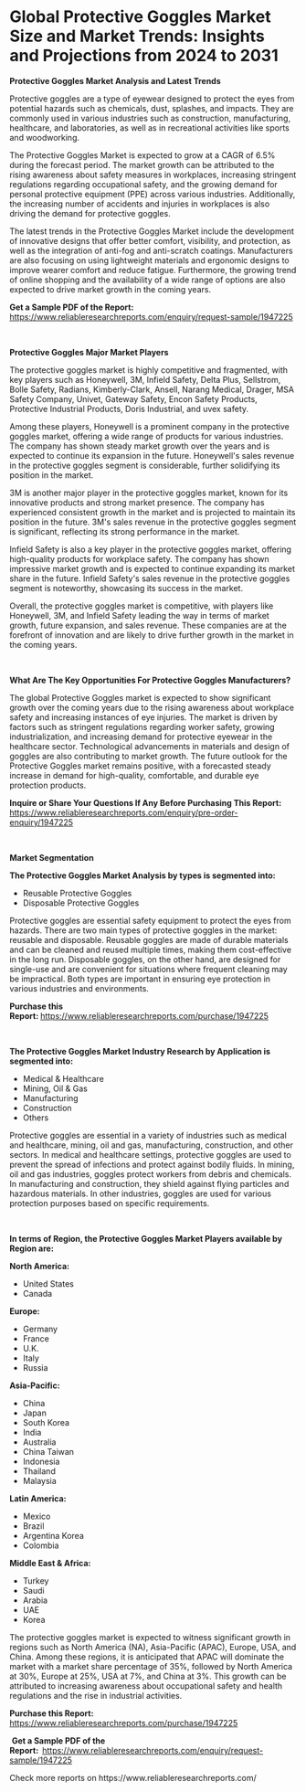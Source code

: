 <p><h1>Global Protective Goggles Market Size and Market Trends: Insights and Projections from 2024 to 2031</h1></p><p><strong>Protective Goggles Market Analysis and Latest Trends</strong></p>
<p><p>Protective goggles are a type of eyewear designed to protect the eyes from potential hazards such as chemicals, dust, splashes, and impacts. They are commonly used in various industries such as construction, manufacturing, healthcare, and laboratories, as well as in recreational activities like sports and woodworking.</p><p>The Protective Goggles Market is expected to grow at a CAGR of 6.5% during the forecast period. The market growth can be attributed to the rising awareness about safety measures in workplaces, increasing stringent regulations regarding occupational safety, and the growing demand for personal protective equipment (PPE) across various industries. Additionally, the increasing number of accidents and injuries in workplaces is also driving the demand for protective goggles.</p><p>The latest trends in the Protective Goggles Market include the development of innovative designs that offer better comfort, visibility, and protection, as well as the integration of anti-fog and anti-scratch coatings. Manufacturers are also focusing on using lightweight materials and ergonomic designs to improve wearer comfort and reduce fatigue. Furthermore, the growing trend of online shopping and the availability of a wide range of options are also expected to drive market growth in the coming years.</p></p>
<p><strong>Get a Sample PDF of the Report:&nbsp;</strong> <a href="https://www.reliableresearchreports.com/enquiry/request-sample/1947225">https://www.reliableresearchreports.com/enquiry/request-sample/1947225</a></p>
<p>&nbsp;</p>
<p><strong>Protective Goggles Major Market Players</strong></p>
<p><p>The protective goggles market is highly competitive and fragmented, with key players such as Honeywell, 3M, Infield Safety, Delta Plus, Sellstrom, Bolle Safety, Radians, Kimberly-Clark, Ansell, Narang Medical, Drager, MSA Safety Company, Univet, Gateway Safety, Encon Safety Products, Protective Industrial Products, Doris Industrial, and uvex safety.</p><p>Among these players, Honeywell is a prominent company in the protective goggles market, offering a wide range of products for various industries. The company has shown steady market growth over the years and is expected to continue its expansion in the future. Honeywell's sales revenue in the protective goggles segment is considerable, further solidifying its position in the market.</p><p>3M is another major player in the protective goggles market, known for its innovative products and strong market presence. The company has experienced consistent growth in the market and is projected to maintain its position in the future. 3M's sales revenue in the protective goggles segment is significant, reflecting its strong performance in the market.</p><p>Infield Safety is also a key player in the protective goggles market, offering high-quality products for workplace safety. The company has shown impressive market growth and is expected to continue expanding its market share in the future. Infield Safety's sales revenue in the protective goggles segment is noteworthy, showcasing its success in the market.</p><p>Overall, the protective goggles market is competitive, with players like Honeywell, 3M, and Infield Safety leading the way in terms of market growth, future expansion, and sales revenue. These companies are at the forefront of innovation and are likely to drive further growth in the market in the coming years.</p></p>
<p>&nbsp;</p>
<p><strong>What Are The Key Opportunities For Protective Goggles Manufacturers?</strong></p>
<p><p>The global Protective Goggles market is expected to show significant growth over the coming years due to the rising awareness about workplace safety and increasing instances of eye injuries. The market is driven by factors such as stringent regulations regarding worker safety, growing industrialization, and increasing demand for protective eyewear in the healthcare sector. Technological advancements in materials and design of goggles are also contributing to market growth. The future outlook for the Protective Goggles market remains positive, with a forecasted steady increase in demand for high-quality, comfortable, and durable eye protection products.</p></p>
<p><strong>Inquire or Share Your Questions If Any Before Purchasing This Report:</strong> <a href="https://www.reliableresearchreports.com/enquiry/pre-order-enquiry/1947225">https://www.reliableresearchreports.com/enquiry/pre-order-enquiry/1947225</a></p>
<p>&nbsp;</p>
<p><strong>Market Segmentation</strong></p>
<p><strong>The Protective Goggles Market Analysis by types is segmented into:</strong></p>
<p><ul><li>Reusable Protective Goggles</li><li>Disposable Protective Goggles</li></ul></p>
<p><p>Protective goggles are essential safety equipment to protect the eyes from hazards. There are two main types of protective goggles in the market: reusable and disposable. Reusable goggles are made of durable materials and can be cleaned and reused multiple times, making them cost-effective in the long run. Disposable goggles, on the other hand, are designed for single-use and are convenient for situations where frequent cleaning may be impractical. Both types are important in ensuring eye protection in various industries and environments.</p></p>
<p><strong>Purchase this Report:&nbsp;</strong><a href="https://www.reliableresearchreports.com/purchase/1947225">https://www.reliableresearchreports.com/purchase/1947225</a></p>
<p>&nbsp;</p>
<p><strong>The Protective Goggles Market Industry Research by Application is segmented into:</strong></p>
<p><ul><li>Medical & Healthcare</li><li>Mining, Oil & Gas</li><li>Manufacturing</li><li>Construction</li><li>Others</li></ul></p>
<p><p>Protective goggles are essential in a variety of industries such as medical and healthcare, mining, oil and gas, manufacturing, construction, and other sectors. In medical and healthcare settings, protective goggles are used to prevent the spread of infections and protect against bodily fluids. In mining, oil and gas industries, goggles protect workers from debris and chemicals. In manufacturing and construction, they shield against flying particles and hazardous materials. In other industries, goggles are used for various protection purposes based on specific requirements.</p></p>
<p>&nbsp;</p>
<p><strong>In terms of Region, the Protective Goggles Market Players available by Region are:</strong></p>
<p>
    <p> <strong> North America: </strong>
        <ul>
            <li>United States</li>
            <li>Canada</li>
        </ul>
        </p> 
    <p> <strong> Europe: </strong>
        <ul>
            <li>Germany</li>
            <li>France</li>
            <li>U.K.</li>
            <li>Italy</li>
            <li>Russia</li>
        </ul>
        </p> 
    <p> <strong> Asia-Pacific: </strong>
        <ul>
            <li>China</li>
            <li>Japan</li>
            <li>South Korea</li>
            <li>India</li>
            <li>Australia</li>
            <li>China Taiwan</li>
            <li>Indonesia</li>
            <li>Thailand</li>
            <li>Malaysia</li>
        </ul>
        </p> 
    <p> <strong> Latin America: </strong>
        <ul>
            <li>Mexico</li>
            <li>Brazil</li>
            <li>Argentina Korea</li>
            <li>Colombia</li>
        </ul>
        </p> 
    <p> <strong> Middle East & Africa: </strong>
        <ul>
            <li>Turkey</li>
            <li>Saudi</li>
            <li>Arabia</li>
            <li>UAE</li>
            <li>Korea</li>
        </ul>
    </p>
    </p>
<p><p>The protective goggles market is expected to witness significant growth in regions such as North America (NA), Asia-Pacific (APAC), Europe, USA, and China. Among these regions, it is anticipated that APAC will dominate the market with a market share percentage of 35%, followed by North America at 30%, Europe at 25%, USA at 7%, and China at 3%. This growth can be attributed to increasing awareness about occupational safety and health regulations and the rise in industrial activities.</p></p>
<p><strong>Purchase this Report: </strong><a href="https://www.reliableresearchreports.com/purchase/1947225">https://www.reliableresearchreports.com/purchase/1947225</a></p>
<p>&nbsp;<strong>Get a Sample PDF of the Report:&nbsp;&nbsp;</strong><a href="https://www.reliableresearchreports.com/enquiry/request-sample/1947225">https://www.reliableresearchreports.com/enquiry/request-sample/1947225</a></p>
<p><strong></strong></p>
<p>Check more reports on https://www.reliableresearchreports.com/</p>